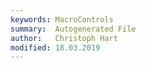```yaml
---
keywords: MacroControls
summary:  Autogenerated File
author:   Christoph Hart
modified: 18.03.2019
---
```

  